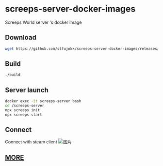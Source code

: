 # screeps-server-docker-images
Screeps World server 's docker image

## Download

```bash
wget https://github.com/stfujnkk/screeps-server-docker-images/releases/download/v1.0.0/screeps-server.tar.gz
```

## Build

```bash
./build
```

## Server launch

```bash
docker exec -it screeps-server bash
cd /screeps-server
npx screeps init
npx screeps start
```
## Connect


Connect with steam client
![图片](https://user-images.githubusercontent.com/52458236/194771785-ec3bff66-d541-4895-a507-3fc08717e9c0.png)


## [MORE](https://github.com/screeps/screeps#readme)
